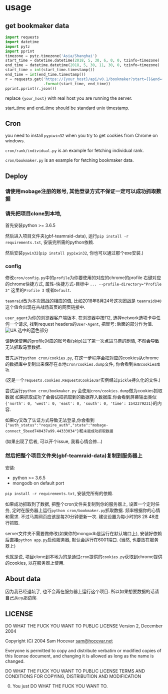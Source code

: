 # usage

## get bookmaker data

```python
import requests
import datetime
import pytz
import pprint
timezone = pytz.timezone('Asia/Shanghai')
start_time = datetime.datetime(2018, 5, 30, 6, 0, 0, tzinfo=timezone)
end_time = datetime.datetime(2018, 5, 30, 11, 30, 0, tzinfo=timezone)
start_time = int(start_time.timestamp())
end_time = int(end_time.timestamp())
r = requests.get('https://{your_host}/api/v0.1/bookmaker?start={}&end={}'
                 .format(start_time, end_time))
pprint.pprint(r.json())
```

replace `{your_host}` with real host you are running the server.

start_time and end_time should be standard unix timestamp.

## Cron

you need to install `pypiwin32` when you try to get cookies from Chrome on windows.

`cron/rank/individual.py` is an example for fetching individual rank.

`cron/bookmaker.py` is an example for fetching bookmaker data.

## Deploy

### 请使用mobage注册的账号, 其他登录方式不保证一定可以成功抓取数据

### 请先把项目clone到本地,

首先安装python >= 3.6.5

然后进入项目文件夹(gbf-teamraid-data), 运行`pip install -r requirements.txt`, 安装完所需的python依赖.

然后安装`pywin32`(`pip install pypiwin32`, 你也可以通过那个exe安装.)

### config

修改`cron/config.py`中的`profile`为你要使用的对应的chrome的profile 右键对应的chrome快捷方式, 属性-快捷方式-目标中 `... --profile-directory="Profile 3"` 这里的`Profile 3` 或者`Default`.

`teamraid`改为本次团战的相应的值, 比如2018年8月24号这次团战是 `teamraid040` 这个值会出现在古战场首页的网页链接中.

`user_agent`为你的浏览器客户端版本. 在浏览器中按f12, 选择network选项卡中任何一个请求, 找到request headers的`User-Agent`, 把冒号`:`后面的部分作为值.![UA](https://ws1.sinaimg.cn/large/bd69bf14ly1fxb5cyngzbj211306vglv.jpg) 选中的蓝色部分

请确保使用的profile对应的账号看(skip)过了第一次点进马票的剧情, 不然会导致无法抓取马票数据.

首先运行`python cron/cookies.py`, 在这一步程序会把对应的cookies从chrome的数据库中复制出来保存在本地`cron/cookies.dump`文件, 你会看到`获取cookies成功`.

(这是一个`requests.cookies.RequestsCookieJar`实例经过`pickle`持久化的文件.)

尝试运行`python cron/bookmaker.py` 会使用`cron/cookies.dump`做为cookies抓取数据 如果抓取成功了会尝试把抓取到的数据存入数据库.你会看到屏幕输出类似`{'north': 0, 'west': 0, 'east': 0, 'south': 0, 'time': 1542379231}`的内容.

如果cy又改了认证方式导致无法登录,你会看到`{"auth_status":"require_auth","state":"mobage-connect_5beed740437a99.44333034"}`和`未能成功抓取数据`

(如果出现了后者, 可以开个issue, 我看心情会修...)

### 然后把整个项目文件夹(gbf-teamraid-data)复制到服务器上

安装:

- python >= 3.6.5
- mongodb on default port

`pip install -r requirements.txt`, 安装完所有的依赖.

如果成功抓取到了数据, 把整个cron文件夹复制到你的服务器上, 设置一个定时任务, 定时在服务器上运行`python cron/bookmaker.py`抓取数据. 频率根据你的心情和需求. 不过马票网页应该是每20分钟更新一次. 建议设置为每小时的8 28 48进行抓取.

server文件夹不需要做修改(如果你的mongodb是运行在默认端口上), 安装好依赖后直接`python app.py`启动服务器, 默认会运行在6001端口. (当然, 也要放在服务器上)

也就是说, 项目clone到本地为的是通过`cron`提供的`cookies.py`获取到chrome提供的cookies, 以在服务器上使用.

## About data

因为我已经退坑了, 也不会再在服务器上运行这个项目. 所以如果想要数据的话请自己从cy那边爬.

## LICENSE

DO WHAT THE FUCK YOU WANT TO PUBLIC LICENSE
        Version 2, December 2004

Copyright (C) 2004 Sam Hocevar <sam@hocevar.net>

Everyone is permitted to copy and distribute verbatim or modified
copies of this license document, and changing it is allowed as long
as the name is changed.

DO WHAT THE FUCK YOU WANT TO PUBLIC LICENSE
TERMS AND CONDITIONS FOR COPYING, DISTRIBUTION AND MODIFICATION

0. You just DO WHAT THE FUCK YOU WANT TO.
